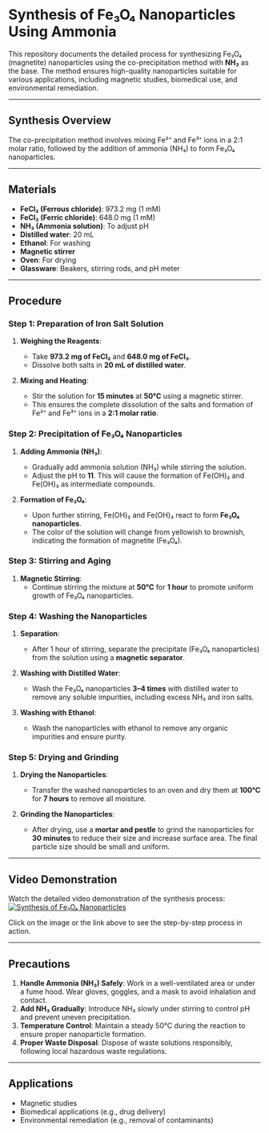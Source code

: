 # **Synthesis of Fe₃O₄ Nanoparticles Using Ammonia**

This repository documents the detailed process for synthesizing Fe₃O₄ (magnetite) nanoparticles using the co-precipitation method with **NH₃** as the base. The method ensures high-quality nanoparticles suitable for various applications, including magnetic studies, biomedical use, and environmental remediation.

---

## **Synthesis Overview**

The co-precipitation method involves mixing Fe²⁺ and Fe³⁺ ions in a 2:1 molar ratio, followed by the addition of ammonia (NH₃) to form Fe₃O₄ nanoparticles.

---

## **Materials**

- **FeCl₂ (Ferrous chloride)**: 973.2 mg (1 mM)
- **FeCl₃ (Ferric chloride)**: 648.0 mg (1 mM)
- **NH₃ (Ammonia solution)**: To adjust pH
- **Distilled water**: 20 mL
- **Ethanol**: For washing
- **Magnetic stirrer**
- **Oven**: For drying
- **Glassware**: Beakers, stirring rods, and pH meter

---

## **Procedure**

### Step 1: Preparation of Iron Salt Solution

1. **Weighing the Reagents**:
   - Take **973.2 mg of FeCl₂** and **648.0 mg of FeCl₃**.
   - Dissolve both salts in **20 mL of distilled water**.

2. **Mixing and Heating**:
   - Stir the solution for **15 minutes** at **50°C** using a magnetic stirrer.
   - This ensures the complete dissolution of the salts and formation of Fe²⁺ and Fe³⁺ ions in a **2:1 molar ratio**.

### Step 2: Precipitation of Fe₃O₄ Nanoparticles

1. **Adding Ammonia (NH₃)**:
   - Gradually add ammonia solution (NH₃) while stirring the solution.
   - Adjust the pH to **11**. This will cause the formation of Fe(OH)₂ and Fe(OH)₃ as intermediate compounds.

2. **Formation of Fe₃O₄**:
   - Upon further stirring, Fe(OH)₂ and Fe(OH)₃ react to form **Fe₃O₄ nanoparticles**.
   - The color of the solution will change from yellowish to brownish, indicating the formation of magnetite (Fe₃O₄).

### Step 3: Stirring and Aging

1. **Magnetic Stirring**:
   - Continue stirring the mixture at **50°C** for **1 hour** to promote uniform growth of Fe₃O₄ nanoparticles.
   
### Step 4: Washing the Nanoparticles

1. **Separation**:
   - After 1 hour of stirring, separate the precipitate (Fe₃O₄ nanoparticles) from the solution using a **magnetic separator**.

2. **Washing with Distilled Water**:
   - Wash the Fe₃O₄ nanoparticles **3–4 times** with distilled water to remove any soluble impurities, including excess NH₃ and iron salts.

3. **Washing with Ethanol**:
   - Wash the nanoparticles with ethanol to remove any organic impurities and ensure purity.

### Step 5: Drying and Grinding

1. **Drying the Nanoparticles**:
   - Transfer the washed nanoparticles to an oven and dry them at **100°C** for **7 hours** to remove all moisture.

2. **Grinding the Nanoparticles**:
   - After drying, use a **mortar and pestle** to grind the nanoparticles for **30 minutes** to reduce their size and increase surface area. The final particle size should be small and uniform.

---

## **Video Demonstration**

Watch the detailed video demonstration of the synthesis process:  
[![Synthesis of Fe₃O₄ Nanoparticles](https://img.youtube.com/vi/8O0kbdubc30/0.jpg)](https://youtu.be/8O0kbdubc30)  

Click on the image or the link above to see the step-by-step process in action.

---

## **Precautions**

1. **Handle Ammonia (NH₃) Safely**: Work in a well-ventilated area or under a fume hood. Wear gloves, goggles, and a mask to avoid inhalation and contact.
2. **Add NH₃ Gradually**: Introduce NH₃ slowly under stirring to control pH and prevent uneven precipitation.
3. **Temperature Control**: Maintain a steady 50°C during the reaction to ensure proper nanoparticle formation.
4. **Proper Waste Disposal**: Dispose of waste solutions responsibly, following local hazardous waste regulations.

---

## **Applications**

- Magnetic studies
- Biomedical applications (e.g., drug delivery)
- Environmental remediation (e.g., removal of contaminants)
